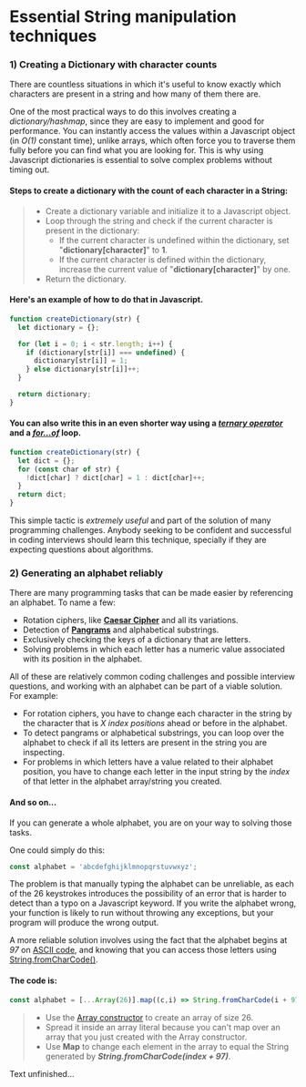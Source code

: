 # Essential String manipulation techniques

### 1) Creating a Dictionary with character counts

There are countless situations in which it's useful to know exactly which characters are present in a string and how many of them there are.

One of the most practical ways to do this involves creating a *dictionary/hashmap*, since they are easy to implement and good for performance. You can instantly access the values within a Javascript object (in *O(1)* constant time), unlike arrays, which often force you to traverse them fully before you can find what you are looking for. This is why using Javascript dictionaries is essential to solve complex problems without timing out.

#### Steps to create a dictionary with the count of each character in a String:

> * Create a dictionary variable and initialize it to a Javascript object.
> * Loop through the string and check if the current character is present in the dictionary:
>   * If the current character is undefined within the dictionary, set "**dictionary[character]**" to **1**.  
>   * If the current character is defined within the dictionary, increase the current value of "**dictionary[character]**" by one.
> * Return the dictionary.

#### Here's an example of how to do that in Javascript.

```javascript
function createDictionary(str) {
  let dictionary = {};

  for (let i = 0; i < str.length; i++) {
    if (dictionary[str[i]] === undefined) {
      dictionary[str[i]] = 1;
    } else dictionary[str[i]]++;
  }

  return dictionary;
}
```

#### You can also write this in an even shorter way using a [*ternary operator*](https://developer.mozilla.org/en-US/docs/Web/JavaScript/Reference/Operators/Conditional_Operator) and a [*for...of*](https://developer.mozilla.org/en-US/docs/Web/JavaScript/Reference/Statements/for...of) loop.

```javascript
function createDictionary(str) {
  let dict = {};
  for (const char of str) {
    !dict[char] ? dict[char] = 1 : dict[char]++;
  }
  return dict;
}
```

This simple tactic is *extremely useful* and part of the solution of many programming challenges. Anybody seeking to be confident and successful in coding interviews should learn this technique, specially if they are expecting questions about algorithms.


### 2) Generating an alphabet reliably

There are many programming tasks that can be made easier by referencing an alphabet. To name a few:

* Rotation ciphers, like [**Caesar Cipher**](https://en.wikipedia.org/wiki/Caesar_cipher) and all its variations.
* Detection of [**Pangrams**](https://en.wikipedia.org/wiki/Pangram) and alphabetical substrings.
* Exclusively checking the keys of a dictionary that are letters.
* Solving problems in which each letter has a numeric value associated with its position in the alphabet.

All of these are relatively common coding challenges and possible interview questions, and working with an alphabet can be part of a viable solution. For example:

* For rotation ciphers, you have to change each character in the string by the character that is *X index positions* ahead or before in the alphabet.
* To detect pangrams or alphabetical substrings, you can loop over the alphabet to check if all its letters are present in the string you are inspecting.
* For problems in which letters have a value related to their alphabet position, you have to change each letter in the input string by the *index* of that letter in the alphabet array/string you created.

#### And so on...

If you can generate a whole alphabet, you are on your way to solving those tasks.

One could simply do this:
```javascript
const alphabet = 'abcdefghijklmnopqrstuvwxyz';
```

The problem is that manually typing the alphabet can be unreliable, as each of the 26 keystrokes introduces the possibility of an error that is harder to detect than a typo on a Javascript keyword. If you write the alphabet wrong, your function is likely to run without throwing any exceptions, but your program will produce the wrong output.

A more reliable solution involves using the fact that the alphabet begins at *97* on [ASCII code](https://www.ascii-code.com/), and knowing that you can access those letters using [String.fromCharCode()](https://developer.mozilla.org/en-US/docs/Web/JavaScript/Reference/Global_Objects/String/fromCharCode).

#### The code is:

```javascript
const alphabet = [...Array(26)].map((c,i) => String.fromCharCode(i + 97));
```

> * Use the [Array constructor](https://developer.mozilla.org/en-US/docs/Web/JavaScript/Reference/Global_Objects/Array/Array) to create an array of size 26.
> * Spread it inside an array literal because you can't map over an array that you just created with the Array constructor.
> * Use **Map** to change each element in the array to equal the String generated by ***String.fromCharCode(index + 97)***.

Text unfinished...
